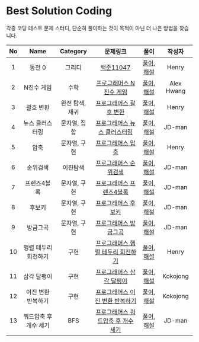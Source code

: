 # Best Solution Coding

각종 코딩 테스트 문제 스터디, 단순히 풀이하는 것이 목적이 아닌 더 나은 방법을 찾습니다.

|No|Name|Category|문제링크|풀이|작성자|
|:-:|:---:|:--------:|:------:|:--:|:-----:|
|1|동전 0|그리디|[백준11047](https://www.acmicpc.net/problem/11047)|[풀이](Solutions/BOJ/Greedy/BOJ11047.swift), [해설](https://blog.naver.com/raphaelra44/222546195826)|Henry|
|2|N진수 게임|수학|[프로그래머스 N진수 게임](https://programmers.co.kr/learn/courses/30/lessons/17687)|[풀이](Solutions/Programmers/Math/Ngame.swift), [해설](https://cksgh.tistory.com/entry/N%EC%A7%84%EC%88%98-%EA%B2%8C%EC%9E%84-Swift)|Alex Hwang|
|3|괄호 변환|완전 탐색, 재귀|[프로그래머스 괄호 변한](https://programmers.co.kr/learn/courses/30/lessons/60058)|[풀이](Solutions/Programmers/Recursive/BracketTranslate.swift), [해설](https://blog.naver.com/raphaelra44/222566491277)|Henry|
|4|뉴스 클러스터링|문자열, 집합|[프로그래머스 뉴스 클러스터링](https://programmers.co.kr/learn/courses/30/lessons/17677)|[풀이](Solutions/Programmers/Set/News/README.md), [해설](Solutions/Programmers/Set/News/README.md)|JD-man|
|5|압축|문자열, 구현|[프로그래머스 압축](https://programmers.co.kr/learn/courses/30/lessons/17684)|[풀이](Solutions/Programmers/String/Compress.swift), [해설](https://blog.naver.com/raphaelra44/222591530538)|Henry|
|6|순위검색|이진탐색|[프로그래머스 순위검색](https://programmers.co.kr/learn/courses/30/lessons/72412)|[풀이](Solutions/Programmers/BinarySearch/SearchRank.md), [해설](Solutions/Programmers/BinarySearch/SearchRank.md)|JD-man|
|7|프렌즈4블록|문자열, 구현|[프로그래머스 프렌즈4블록](https://programmers.co.kr/learn/courses/30/lessons/17679)|[풀이](Solutions/Programmers/Recursive/4Block.md), [해설](Solutions/Programmers/Recursive/4Block.md)|JD-man|
|8|후보키|문자열, 구현|[프로그래머스 후보키](https://programmers.co.kr/learn/courses/30/lessons/42890)|[풀이](Solutions/Programmers/String/CandidateKey.md), [해설](Solutions/Programmers/String/CandidateKey.md)|JD-man|
|9|방금그곡|문자열, 구현|[프로그래머스 방금그곡](https://programmers.co.kr/learn/courses/30/lessons/17683)|[풀이](Solutions/Programmers/String/ThatSong.md), [해설](Solutions/Programmers/String/ThatSong.md)|JD-man|
|10|행렬 테두리 회전하기|구현|[프로그래머스 행렬 테두리 회전하기](https://programmers.co.kr/learn/courses/30/lessons/77485)|[풀이](Solutions/Programmers/Implement/MatrixRotateBound.swift), [해설](https://blog.naver.com/raphaelra44/222591986545)|Henry|
|11|삼각 달팽이|구현|[프로그래머스 삼각 달팽이](https://programmers.co.kr/learn/courses/30/lessons/68645)|[풀이](https://github.com/urijan44/BestSolution/blob/master/Solutions/Programmers/Implement/TriangleSnail.md), [해설](https://github.com/urijan44/BestSolution/blob/master/Solutions/Programmers/Implement/TriangleSnail.md)|Kokojong|
|12|이진 변환 반복하기|구현|[프로그래머스 이진 변환 반복하기](https://programmers.co.kr/learn/courses/30/lessons/70129)|[풀이](https://github.com/urijan44/BestSolution/blob/master/Solutions/Programmers/Implement/BinaryConvert.md),[해설](https://github.com/urijan44/BestSolution/blob/master/Solutions/Programmers/Implement/BinaryConvert.md)|Kokojong|
|13|쿼드압축 후 개수 세기|BFS|[프로그래머스 쿼드압축 후 개수 세기](https://programmers.co.kr/learn/courses/30/lessons/68936)|[풀이](Solutions/Programmers/BFS/QuadTree.md),[해설](Solutions/Programmers/BFS/QuadTree.md)|JD-man|
